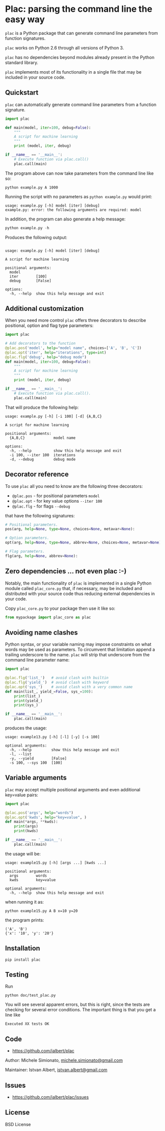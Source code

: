 # Plac: parsing the command line the easy way

`plac` is a Python package that can generate command line parameters
from function signatures.

`plac` works on Python 2.6 through all versions of Python 3.

`plac` has no dependencies beyond modules already present in the Python
standard library.

`plac` implements most of its functionality in a single file that may be
included in your source code.

## Quickstart

`plac` can automatically generate command line parameters from a function signature. 
       
```python
import plac

def main(model, iter=100, debug=False):
    """
    A script for machine learning
    """
    print (model, iter, debug)

if __name__ == '__main__':
    # Execute function via plac.call()
    plac.call(main)
```

The program above can now take parameters from the command line like so:

    python example.py A 1000 

Running the script with no parameters as `python example.py` would print:

```
usage: example.py [-h] model [iter] [debug]
example.py: error: the following arguments are required: model
```

In addition, the program can also generate a help message:

```python
python example.py -h
```

Produces the following output:

```

usage: example.py [-h] model [iter] [debug]

A script for machine learning

positional arguments:
  model
  iter        [100]
  debug       [False]

options:
  -h, --help  show this help message and exit
```

## Additional customization

When you need more control `plac` offers three decorators to describe positional, option and flag type parameters:

```python
import plac

# Add decorators to the function
@plac.pos('model', help="model name", choices=['A', 'B', 'C'])
@plac.opt('iter', help="iterations", type=int)
@plac.flg('debug', help="debug mode")
def main(model, iter=100, debug=False):
    """
    A script for machine learning
    """
    print (model, iter, debug)

if __name__ == '__main__':
    # Execute function via plac.call().
    plac.call(main)
```

That will produce the following help:

```
usage: example.py [-h] [-i 100] [-d] {A,B,C}

A script for machine learning

positional arguments:
  {A,B,C}             model name

options:
  -h, --help          show this help message and exit
  -i 100, --iter 100  iterations
  -d, --debug         debug mode
```

## Decorator reference

To use `plac` all you need to know are the following three decorators:

* `@plac.pos` - for positional parameters `model`
* `@plac.opt` - for key value options `--iter 100`
* `@plac.flg` - for flags `--debug`

that have the following signatures:

```python
# Positional parameters.
pos(arg, help=None, type=None, choices=None, metavar=None):

# Option parameters.
opt(arg, help=None, type=None, abbrev=None, choices=None, metavar=None):

# Flag parameters.
flg(arg, help=None, abbrev=None):
```

## Zero dependencies ... not even plac :-)

Notably, the main functionality of `plac` is implemented in a single
Python module called `plac_core.py` that, if necessary, may be included and
distributed with your source code thus reducing external dependencies in
your code.

Copy `plac_core.py` to your package then use it like so:

```python
from mypackage import plac_core as plac
```

## Avoiding name clashes

Python syntax, or your variable naming may impose constraints on what
words may be used as parameters. To circumvent that limitation append a
trailing underscore to the name. `plac` will strip that underscore from
the command line parameter name:

```python
import plac

@plac.flg('list_')   # avoid clash with builtin
@plac.flg('yield_')  # avoid clash with keyword
@plac.opt('sys_')    # avoid clash with a very common name
def main(list_, yield_=False, sys_=100):
    print(list_)
    print(yield_)
    print(sys_)

if __name__ == '__main__':
    plac.call(main)
```

produces the usage:

```
usage: example13.py [-h] [-l] [-y] [-s 100]

optional arguments:
  -h, --help         show this help message and exit
  -l, --list
  -y, --yield        [False]
  -s 100, --sys 100  [100]
```

## Variable arguments

`plac` may accept multiple positional arguments and even additional key=value pairs:

```python
import plac

@plac.pos('args', help="words")
@plac.opt('kwds', help="key=value", )
def main(*args, **kwds):
    print(args)
    print(kwds)

if __name__ == '__main__':
    plac.call(main)
```

the usage will be:

```
usage: example15.py [-h] [args ...] [kwds ...]

positional arguments:
  args        words
  kwds        key=value

optional arguments:
  -h, --help  show this help message and exit
```

when running it as:

    python example15.py A B x=10 y=20

the program prints:

    ('A', 'B')
    {'x': '10', 'y': '20'}

## Installation

    pip install plac

## Testing

Run

    python doc/test_plac.py

You will see several apparent errors, but this is right, since the tests
are checking for several error conditions. The important thing is that
you get a line like

`Executed XX tests OK`

## Code

-   <https://github.com/ialbert/plac>

Author: Michele Simionato, <michele.simionato@gmail.com>

Maintainer: Istvan Albert, <istvan.albert@gmail.com>

## Issues

-   <https://github.com/ialbert/plac/issues>

## License

BSD License
